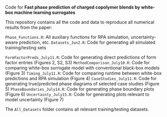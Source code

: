 Code for **Fast phase prediction of charged copolymer blends by white-box machine learning surrogates**

This repository contains all the code and data to reproduce all numerical results from the paper:

`Phase_Functions.R`:  All auxiliary functions for RPA simulation, uncertainty-aware prediction, etc.
`Datasets_Jun2.R`:  Code for generating all simulated training/testing sets

`FormFactorPreds_July11.R`: Code for generating direct predictions of form factor entries (Figures 2, S2, S3)
`MethodComparison_July10.R`: Code for comparing white-box surrogate model with conventional black-box models (Figure 3)
`Timing_July11.R`: Code for comparing runtime between white-box predictions and RPA simulation (Figure 4)
`CaseStudies_July11.R`: Code for generating true/predicted phase diagrams of selected case studies (Figure 5)
`PhaseBoundaries_July14.R`: Code for generating phase boundary plots (Figure 6)
`Uncertainty_July15.R`: Code for generating plots relevant to model uncertainty (Figure 7)

The `All_Datasets` folder contains all relevant training/testing datasets.
